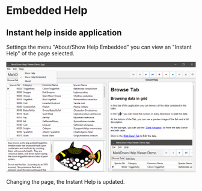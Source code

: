 ﻿# Embedded Help

## Instant help inside application ##

Settings the menu "About/Show Help Embedded" you can view an "Instant Help" of the page selected.

![Edit Tab Page](EmbeddedHelpPanel.png)

Changing the page, the Instant Help is updated.

